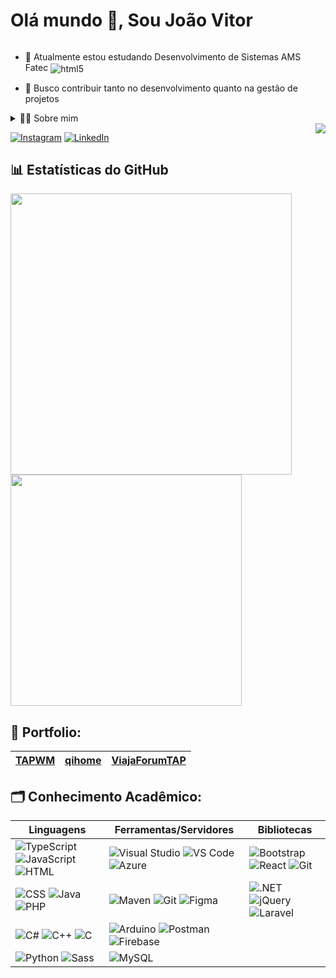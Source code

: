 <!--título-->
  
<h1 style="display: inline-block"> Olá mundo 👋, Sou João Vitor</h1></summary>

<!-- Apresentação -->
<p>
 
  - 🌱 Atualmente estou estudando Desenvolvimento de Sistemas AMS Fatec    <img align="center" alt="html5" src="https://img.shields.io/badge/Fatec-000?style=for-the-badge" />

  - 🔭 Busco contribuir tanto no desenvolvimento quanto na gestão de projetos
</p>

<!-- Sobre mim --> 
<details>
  <summary>👨‍💻 Sobre mim</summary>

 - 💬 Tenho 19 anos, estou aperfeiçoando meu inglês e tenho experiências acadêmicas com SQL, desenvolvimento web, React Native e C#. Recentemente, ao concluir meu TCC do Técnico, desenvolvi habilidades importantes como criatividade, solução de problemas, comunicação, gestão de projetos, estratégias de desenvolvimento ágil e desenvolvimento IoT.

- ⚡Acredito q a moeda mais cara hoje em dia é o conhecimento, pois capacita-nos a enfrentar desafios, maior compreenção e tomar Decisões para assim contribuir \o/

</details>

<img align="right" src="https://komarev.com/ghpvc/?username=joaocarpim&color=007AFF">

<!-- Links  -->
[![Instagram](https://img.shields.io/badge/Instagram-E4405F?style=for-the-badge&logo=instagram&logoColor=white)](https://www.instagram.com/toquinhaman/)
[![LinkedIn](https://img.shields.io/badge/LinkedIn-0077B5?style=for-the-badge&logo=linkedin&logoColor=white)](https://www.linkedin.com/in/jo%C3%A3o-vitor-aparecido-carpim-de-souza-303934276/)

<!-- Estatisticas -->
## 📊 Estatísticas do GitHub

<div>
  <img src="https://github-readme-stats.vercel.app/api?username=joaocarpim&show_icons=true&theme=radical" width="450" />
  <img src="https://github-readme-stats.vercel.app/api/top-langs/?username=joaocarpim&layout=compact&card_width=320&langs_count=5&theme=radical" width="370" />
</div>


<!-- Portfolio -->
## 🌟 Portfolio:

| [TAPWM](https://github.com/joaocarpim/TAPWM) | [qihome](https://github.com/joaocarpim/qihome) | [ViajaForumTAP](https://github.com/joaocarpim/ViajaForumTAP) |
| -------------------------------------------- | ----------------------------------------------- | ----------------------------------------------------------- |


## 🗂 Conhecimento Acadêmico:

| Linguagens                                                                                                                                       | Ferramentas/Servidores                                                                                                                                                              | Bibliotecas                                                                                                                                            |
| ------------------------------------------------------------------------------------------------------------------------------------------------ | ----------------------------------------------------------------------------------------------------------------------------------------------------------------------------------- | ------------------------------------------------------------------------------------------------------------------------------------------------------ |
| ![TypeScript](https://skillicons.dev/icons?i=ts "TypeScript") ![JavaScript](https://skillicons.dev/icons?i=javascript "JavaScript") ![HTML](https://skillicons.dev/icons?i=html "HTML")           | ![Visual Studio](https://skillicons.dev/icons?i=visualstudio "Visual Studio") ![VS Code](https://skillicons.dev/icons?i=vscode "Visual Studio Code") ![Azure](https://skillicons.dev/icons?i=azure "Azure")           | ![Bootstrap](https://skillicons.dev/icons?i=bootstrap "Bootstrap") ![React](https://skillicons.dev/icons?i=react "React") ![Git](https://skillicons.dev/icons?i=git "Git")           |
| ![CSS](https://skillicons.dev/icons?i=css "CSS") ![Java](https://skillicons.dev/icons?i=java "Java") ![PHP](https://skillicons.dev/icons?i=php "PHP")                                                   | ![Maven](https://skillicons.dev/icons?i=maven "Apache") ![Git](https://skillicons.dev/icons?i=git "Git") ![Figma](https://skillicons.dev/icons?i=figma "Figma")                                                   | ![.NET](https://skillicons.dev/icons?i=dotnet ".NET") ![jQuery](https://skillicons.dev/icons?i=jquery "jQuery") ![Laravel](https://skillicons.dev/icons?i=laravel "Laravel")              |
| ![C#](https://skillicons.dev/icons?i=cs "C#") ![C++](https://skillicons.dev/icons?i=cpp "C++") ![C](https://skillicons.dev/icons?i=c "C")                                                           | ![Arduino](https://skillicons.dev/icons?i=arduino "Arduino") ![Postman](https://skillicons.dev/icons?i=postman "Postman") ![Firebase](https://skillicons.dev/icons?i=firebase "Firebase")                     |
| ![Python](https://skillicons.dev/icons?i=python "Python") ![Sass](https://skillicons.dev/icons?i=sass "Sass")                                                                                                   | ![MySQL](https://skillicons.dev/icons?i=mysql "MySQL")                                                                                                                                                                     |                                                                                                                                                                                                 |













